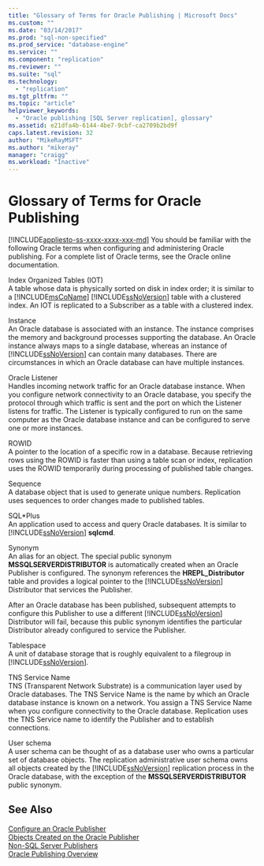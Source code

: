 ```yaml
---
title: "Glossary of Terms for Oracle Publishing | Microsoft Docs"
ms.custom: ""
ms.date: "03/14/2017"
ms.prod: "sql-non-specified"
ms.prod_service: "database-engine"
ms.service: ""
ms.component: "replication"
ms.reviewer: ""
ms.suite: "sql"
ms.technology: 
  - "replication"
ms.tgt_pltfrm: ""
ms.topic: "article"
helpviewer_keywords: 
  - "Oracle publishing [SQL Server replication], glossary"
ms.assetid: e21dfa4b-6144-4be7-9cbf-ca2709b2bd9f
caps.latest.revision: 32
author: "MikeRayMSFT"
ms.author: "mikeray"
manager: "craigg"
ms.workload: "Inactive"
---
```

# Glossary of Terms for Oracle Publishing
[!INCLUDE[appliesto-ss-xxxx-xxxx-xxx-md](../../../includes/appliesto-ss-xxxx-xxxx-xxx-md.md)]
  You should be familiar with the following Oracle terms when configuring and administering Oracle publishing. For a complete list of Oracle terms, see the Oracle online documentation.  
  
 Index Organized Tables (IOT)  
 A table whose data is physically sorted on disk in index order; it is similar to a [!INCLUDE[msCoName](../../../includes/msconame-md.md)] [!INCLUDE[ssNoVersion](../../../includes/ssnoversion-md.md)] table with a clustered index. An IOT is replicated to a Subscriber as a table with a clustered index.  
  
 Instance  
 An Oracle database is associated with an instance. The instance comprises the memory and background processes supporting the database. An Oracle instance always maps to a single database, whereas an instance of [!INCLUDE[ssNoVersion](../../../includes/ssnoversion-md.md)] can contain many databases. There are circumstances in which an Oracle database can have multiple instances.  
  
 Oracle Listener  
 Handles incoming network traffic for an Oracle database instance. When you configure network connectivity to an Oracle database, you specify the protocol through which traffic is sent and the port on which the Listener listens for traffic. The Listener is typically configured to run on the same computer as the Oracle database instance and can be configured to serve one or more instances.  
  
 ROWID  
 A pointer to the location of a specific row in a database. Because retrieving rows using the ROWID is faster than using a table scan or index, replication uses the ROWID temporarily during processing of published table changes.  
  
 Sequence  
 A database object that is used to generate unique numbers. Replication uses sequences to order changes made to published tables.  
  
 SQL\*Plus  
 An application used to access and query Oracle databases. It is similar to [!INCLUDE[ssNoVersion](../../../includes/ssnoversion-md.md)] **sqlcmd**.  
  
 Synonym  
 An alias for an object. The special public synonym **MSSQLSERVERDISTRIBUTOR** is automatically created when an Oracle Publisher is configured. The synonym references the **HREPL_Distributor** table and provides a logical pointer to the [!INCLUDE[ssNoVersion](../../../includes/ssnoversion-md.md)] Distributor that services the Publisher.  
  
 After an Oracle database has been published, subsequent attempts to configure this Publisher to use a different [!INCLUDE[ssNoVersion](../../../includes/ssnoversion-md.md)] Distributor will fail, because this public synonym identifies the particular Distributor already configured to service the Publisher.  
  
 Tablespace  
 A unit of database storage that is roughly equivalent to a filegroup in [!INCLUDE[ssNoVersion](../../../includes/ssnoversion-md.md)].  
  
 TNS Service Name  
 TNS (Transparent Network Substrate) is a communication layer used by Oracle databases. The TNS Service Name is the name by which an Oracle database instance is known on a network. You assign a TNS Service Name when you configure connectivity to the Oracle database. Replication uses the TNS Service name to identify the Publisher and to establish connections.  
  
 User schema  
 A user schema can be thought of as a database user who owns a particular set of database objects. The replication administrative user schema owns all objects created by the [!INCLUDE[ssNoVersion](../../../includes/ssnoversion-md.md)] replication process in the Oracle database, with the exception of the **MSSQLSERVERDISTRIBUTOR** public synonym.  
  
## See Also  
 [Configure an Oracle Publisher](../../../relational-databases/replication/non-sql/configure-an-oracle-publisher.md)   
 [Objects Created on the Oracle Publisher](../../../relational-databases/replication/non-sql/objects-created-on-the-oracle-publisher.md)   
 [Non-SQL Server Publishers](../../../relational-databases/replication/non-sql/non-sql-server-publishers.md)   
 [Oracle Publishing Overview](../../../relational-databases/replication/non-sql/oracle-publishing-overview.md)  
  
  
